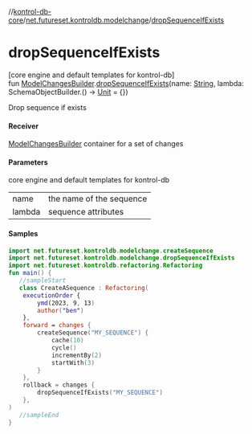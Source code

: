 //[kontrol-db-core](../../index.md)/[net.futureset.kontroldb.modelchange](index.md)/[dropSequenceIfExists](drop-sequence-if-exists.md)

# dropSequenceIfExists

[core engine and default templates for kontrol-db]\
fun [ModelChangesBuilder](../net.futureset.kontroldb.dsl/-model-changes-builder/index.md).[dropSequenceIfExists](drop-sequence-if-exists.md)(name: [String](https://kotlinlang.org/api/latest/jvm/stdlib/kotlin/-string/index.html), lambda: SchemaObjectBuilder.() -&gt; [Unit](https://kotlinlang.org/api/latest/jvm/stdlib/kotlin/-unit/index.html) = {})

Drop sequence if exists

#### Receiver

[ModelChangesBuilder](../net.futureset.kontroldb.dsl/-model-changes-builder/index.md) container for a set of changes

#### Parameters

core engine and default templates for kontrol-db

| | |
|---|---|
| name | the name of the sequence |
| lambda | sequence attributes |

#### Samples

```kotlin
import net.futureset.kontroldb.modelchange.createSequence
import net.futureset.kontroldb.modelchange.dropSequenceIfExists
import net.futureset.kontroldb.refactoring.Refactoring
fun main() { 
   //sampleStart 
   class CreateASequence : Refactoring(
    executionOrder {
        ymd(2023, 9, 13)
        author("ben")
    },
    forward = changes {
        createSequence("MY_SEQUENCE") {
            cache(10)
            cycle()
            incrementBy(2)
            startWith(3)
        }
    },
    rollback = changes {
        dropSequenceIfExists("MY_SEQUENCE")
    },
) 
   //sampleEnd
}
```
